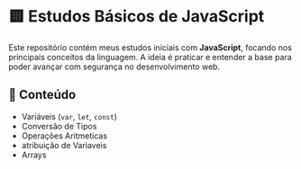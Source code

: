 # 🟨 Estudos Básicos de JavaScript

Este repositório contém meus estudos iniciais com **JavaScript**, focando nos principais conceitos da linguagem. A ideia é praticar e entender a base para poder avançar com segurança no desenvolvimento web.

## 🧠 Conteúdo

- Variáveis (`var`, `let`, `const`)
- Conversão de Tipos
- Operações Aritmeticas
- atribuição de Variaveis
- Arrays 


